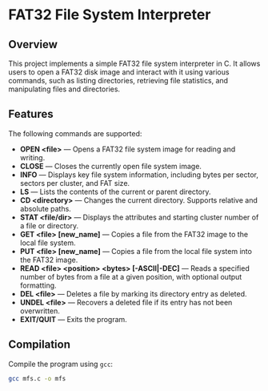 # FAT32 File System Interpreter

## Overview
This project implements a simple FAT32 file system interpreter in C. It allows users to open a FAT32 disk image and interact with it using various commands, such as listing directories, retrieving file statistics, and manipulating files and directories. 

## Features
The following commands are supported:

- **OPEN \<file\>** — Opens a FAT32 file system image for reading and writing.
- **CLOSE** — Closes the currently open file system image.
- **INFO** — Displays key file system information, including bytes per sector, sectors per cluster, and FAT size.
- **LS** — Lists the contents of the current or parent directory.
- **CD \<directory\>** — Changes the current directory. Supports relative and absolute paths.
- **STAT \<file/dir\>** — Displays the attributes and starting cluster number of a file or directory.
- **GET \<file\> [new_name]** — Copies a file from the FAT32 image to the local file system.
- **PUT \<file\> [new_name]** — Copies a file from the local file system into the FAT32 image.
- **READ \<file\> \<position\> \<bytes\> [-ASCII|-DEC]** — Reads a specified number of bytes from a file at a given position, with optional output formatting.
- **DEL \<file\>** — Deletes a file by marking its directory entry as deleted.
- **UNDEL \<file\>** — Recovers a deleted file if its entry has not been overwritten.
- **EXIT/QUIT** — Exits the program.

## Compilation
Compile the program using `gcc`:
```bash
gcc mfs.c -o mfs
